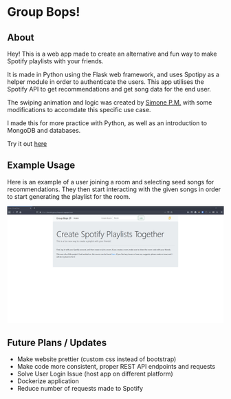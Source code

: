 # Group Bops!

## About
Hey! This is a web app made to create an alternative and fun way to make Spotify
playlists with your friends. 

It is made in Python using the Flask web framework, and uses Spotipy as a helper 
module in order to authenticate the users. This app utilises the Spotify API to
get recommendations and get song data for the end user.  

The swiping animation and logic was created by [Simone P.M.](https://github.com/simonepm) with some modifications to accomdate this specific use case.

I made this for more practice with Python, as well as an introduction to MongoDB and databases. 

Try it out [here](https://rkunds-group-bops.uk.r.appspot.com/)

## Example Usage

Here is an example of a user joining a room and selecting seed songs for recommendations. They then start
interacting with the given songs in order to start generating the playlist for the room. 

![](img/e31c5ac7-64d5-4099-8620-36fc441ddb03.gif "this is a sample gif")

## Future Plans / Updates

- Make website prettier (custom css instead of bootstrap)
- Make code more consistent, proper REST API endpoints and requests
- Solve User Login Issue (host app on different platform)
- Dockerize application
- Reduce number of requests made to Spotify
